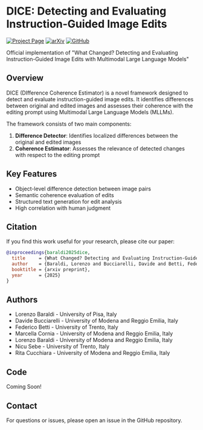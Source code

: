 # DICE: Detecting and Evaluating Instruction-Guided Image Edits

[![Project Page](https://img.shields.io/badge/Project-Page-blue)](https://aimagelab.github.io/DICE)
[![arXiv](https://img.shields.io/badge/arXiv-Paper-red)](https://arxiv.org/abs/2505.20405)
[![GitHub](https://img.shields.io/badge/GitHub-Code-black)](https://github.com/aimagelab/DICE)

Official implementation of "What Changed? Detecting and Evaluating Instruction-Guided Image Edits with Multimodal Large Language Models"

## Overview

DICE (DIfference Coherence Estimator) is a novel framework designed to detect and evaluate instruction-guided image edits. It identifies differences between original and edited images and assesses their coherence with the editing prompt using Multimodal Large Language Models (MLLMs).

The framework consists of two main components:
1. **Difference Detector**: Identifies localized differences between the original and edited images
2. **Coherence Estimator**: Assesses the relevance of detected changes with respect to the editing prompt

## Key Features

- Object-level difference detection between image pairs
- Semantic coherence evaluation of edits
- Structured text generation for edit analysis
- High correlation with human judgment


## Citation

If you find this work useful for your research, please cite our paper:

```bibtex
@inproceedings{baraldi2025dice,
  title     = {What Changed? Detecting and Evaluating Instruction-Guided Image Edits with Multimodal Large Language Models},
  author    = {Baraldi, Lorenzo and Bucciarelli, Davide and Betti, Federico and Cornia, Marcella and Baraldi, Lorenzo and Sebe, Niculae and Cucchiara, Rita},
  booktitle = {arxiv preprint},
  year      = {2025}
}
```

## Authors

- Lorenzo Baraldi - University of Pisa, Italy
- Davide Bucciarelli - University of Modena and Reggio Emilia, Italy
- Federico Betti - University of Trento, Italy
- Marcella Cornia - University of Modena and Reggio Emilia, Italy
- Lorenzo Baraldi - University of Modena and Reggio Emilia, Italy
- Nicu Sebe - University of Trento, Italy
- Rita Cucchiara - University of Modena and Reggio Emilia, Italy


## Code
Coming Soon!

## Contact

For questions or issues, please open an issue in the GitHub repository.

